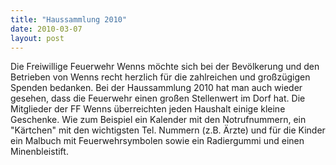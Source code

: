 ```yaml
---
title: "Haussammlung 2010"
date: 2010-03-07
layout: post
---
```


Die Freiwillige Feuerwehr Wenns möchte sich bei der Bevölkerung und den Betrieben von Wenns recht herzlich für die zahlreichen und großzügigen Spenden bedanken. Bei der Haussammlung 2010 hat man auch wieder gesehen, dass die Feuerwehr einen großen Stellenwert im Dorf hat. Die Mitglieder der FF Wenns überreichten jeden Haushalt einige kleine Geschenke. Wie zum Beispiel ein Kalender mit den Notrufnummern, ein "Kärtchen" mit den wichtigsten Tel. Nummern (z.B. Ärzte) und für die Kinder ein Malbuch mit Feuerwehrsymbolen sowie ein Radiergummi und einen Minenbleistift.